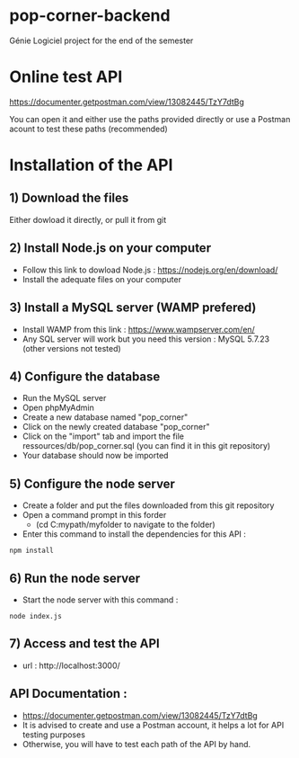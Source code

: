 # pop-corner-backend
Génie Logiciel project for the end of the semester

# Online test API
https://documenter.getpostman.com/view/13082445/TzY7dtBg

You can open it and either use the paths provided directly or use a Postman acount to test these paths (recommended)

# Installation of the API 
## 1) Download the files
Either dowload it directly, or pull it from git

## 2) Install Node.js on your computer
- Follow this link to dowload Node.js : https://nodejs.org/en/download/
- Install the adequate files on your computer

## 3) Install a MySQL server (WAMP prefered)
- Install WAMP from this link : https://www.wampserver.com/en/
- Any SQL server will work but you need this version : MySQL 5.7.23 (other versions not tested)

## 4) Configure the database
- Run the MySQL server
- Open phpMyAdmin
- Create a new database named "pop_corner"
- Click on the newly created database "pop_corner"
- Click on the "import" tab and import the file ressources/db/pop_corner.sql (you can find it in this git repository)
- Your database should now be imported

## 5) Configure the node server
- Create a folder and put the files downloaded from this git repository
- Open a command prompt in this forder
  - (cd C:mypath/myfolder to navigate to the folder)
- Enter this command to install the dependencies for this API :
```
npm install
```

## 6) Run the node server
- Start the node server with this command :
```
node index.js
```

## 7) Access and test the API
- url : http://localhost:3000/

## API Documentation :
- https://documenter.getpostman.com/view/13082445/TzY7dtBg
- It is advised to create and use a Postman account, it helps a lot for API testing purposes
- Otherwise, you will have to test each path of the API by hand.
